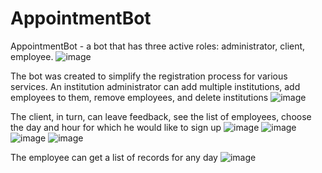 # AppointmentBot
AppointmentBot - a bot that has three active roles: administrator, client, employee.
![image](https://user-images.githubusercontent.com/92763294/169326542-c78f27d9-5827-4667-94ff-c31307089a4b.png)

The bot was created to simplify the registration process for various services. An institution administrator can add multiple institutions, add employees to them, remove employees, and delete institutions
![image](https://user-images.githubusercontent.com/92763294/169327345-a2832d49-dfd8-42f9-95e0-8dbcf0a82a57.png)

The client, in turn, can leave feedback, see the list of employees, choose the day and hour for which he would like to sign up
![image](https://user-images.githubusercontent.com/92763294/169328043-97dd0ef3-d07f-4cff-b10a-1ca14c897a1e.png) 
![image](https://user-images.githubusercontent.com/92763294/169328090-0fbb4391-b88a-4170-bec0-6ed2f0d4a2c4.png) ![image](https://user-images.githubusercontent.com/92763294/169328128-d99bb1b0-6d29-4ecb-94a0-d2f0ba47f4f9.png) ![image](https://user-images.githubusercontent.com/92763294/169328186-39944afe-880e-4e03-8d5e-46cd4fe87e0f.png)

The employee can get a list of records for any day
![image](https://user-images.githubusercontent.com/92763294/169328520-945bc436-e3a7-41d1-9a2d-a941e45c3fcb.png)
